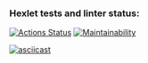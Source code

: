 ### Hexlet tests and linter status:
[![Actions Status](https://github.com/C0deFixer/java-project-71/actions/workflows/hexlet-check.yml/badge.svg)](https://github.com/C0deFixer/java-project-71/actions)
[![Maintainability](https://api.codeclimate.com/v1/badges/2f7f2e634e42feffa981/maintainability)](https://codeclimate.com/github/C0deFixer/java-project-71/maintainability)

[![asciicast](https://asciinema.org/a/uQmCwXTJj9ZCXmMUpAm3Waipd.svg)](https://asciinema.org/a/uQmCwXTJj9ZCXmMUpAm3Waipd)
